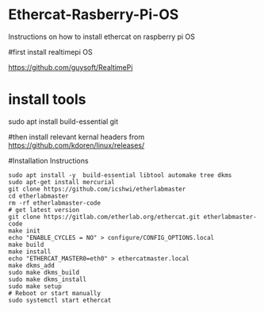 # Ethercat-Rasberry-Pi-OS
Instructions on how to install ethercat on raspberry pi OS


#first install realtimepi OS

https://github.com/guysoft/RealtimePi

# install tools
sudo apt install build-essential git

#then install relevant kernal headers from
https://github.com/kdoren/linux/releases/

#Installation Instructions
```
sudo apt install -y  build-essential libtool automake tree dkms
sudo apt-get install mercurial
git clone https://github.com/icshwi/etherlabmaster
cd etherlabmaster
rm -rf etherlabmaster-code
# get latest version
git clone https://gitlab.com/etherlab.org/ethercat.git etherlabmaster-code
make init
echo "ENABLE_CYCLES = NO" > configure/CONFIG_OPTIONS.local
make build
make install
echo "ETHERCAT_MASTER0=eth0" > ethercatmaster.local
make dkms_add
sudo make dkms_build
sudo make dkms_install
sudo make setup
# Reboot or start manually
sudo systemctl start ethercat
```
